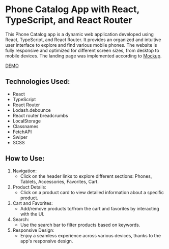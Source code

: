 # Phone Catalog App with React, TypeScript, and React Router
This Phone Catalog app is a dynamic web application developed using React, TypeScript, and React Router. It provides an organized and intuitive user interface to explore and find various mobile phones. The website is fully responsive and optimized for different screen sizes, from desktop to mobile devices. The landing page was implemented according to [Mockup](https://www.figma.com/file/uEetgWenSRxk9jgiym6Yzp/Phone-catalog-redesign?node-id=1%3A2&mode=dev).

[DEMO](https://ruslan-yarosh.github.io/phone_catalog/)

## Technologies Used:
 - React
 - TypeScript
 - React Router
 - Lodash.debounce
 - React router breadcrumbs
 - LocalStorage
 - Classnames
 - FetchAPI
 - Swiper
 - SCSS

## How to Use:
1. Navigation:
    - Click on the header links to explore different sections: Phones, Tablets, Accessories, Favorites, Cart.
2. Product Details:
    - Click on a product card to view detailed information about a specific product.
3. Cart and Favorites:
    - Add/remove products to/from the cart and favorites by interacting with the UI.
4. Search:
    - Use the search bar to filter products based on keywords.
5. Responsive Design:
    - Enjoy a seamless experience across various devices, thanks to the app's responsive design.
